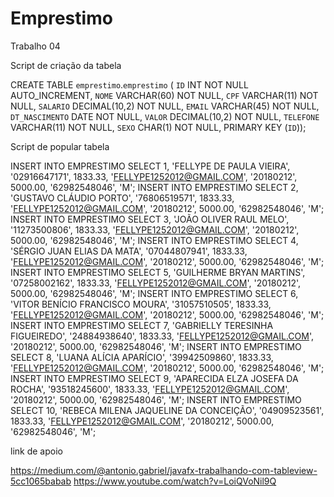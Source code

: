 # Emprestimo
Trabalho 04


Script de criação da tabela 

CREATE TABLE `emprestimo`.`emprestimo` (
  `ID` INT NOT NULL AUTO_INCREMENT,
  `NOME` VARCHAR(60) NOT NULL,
  `CPF` VARCHAR(11) NOT NULL,
  `SALARIO` DECIMAL(10,2) NOT NULL,
  `EMAIL` VARCHAR(45) NOT NULL,
  `DT_NASCIMENTO` DATE NOT NULL,
  `VALOR` DECIMAL(10,2) NOT NULL,
  `TELEFONE` VARCHAR(11) NOT NULL,
  `SEXO` CHAR(1) NOT NULL,
  PRIMARY KEY (`ID`));

  Script de popular tabela 
  
INSERT INTO EMPRESTIMO SELECT 1, 'FELLYPE DE PAULA VIEIRA', '02916647171', 1833.33, 'FELLYPE1252012@GMAIL.COM', '20180212', 5000.00, '62982548046', 'M';
INSERT INTO EMPRESTIMO SELECT 2, 'GUSTAVO CLÁUDIO PORTO', '76806519571', 1833.33, 'FELLYPE1252012@GMAIL.COM', '20180212', 5000.00, '62982548046', 'M';
INSERT INTO EMPRESTIMO SELECT 3, 'JOÃO OLIVER RAUL MELO', '11273500806', 1833.33, 'FELLYPE1252012@GMAIL.COM', '20180212', 5000.00, '62982548046', 'M';
INSERT INTO EMPRESTIMO SELECT 4, 'SÉRGIO JUAN ELIAS DA MATA', '07044807941', 1833.33, 'FELLYPE1252012@GMAIL.COM', '20180212', 5000.00, '62982548046', 'M';
INSERT INTO EMPRESTIMO SELECT 5, 'GUILHERME BRYAN MARTINS', '07258002162', 1833.33, 'FELLYPE1252012@GMAIL.COM', '20180212', 5000.00, '62982548046', 'M';
INSERT INTO EMPRESTIMO SELECT 6, 'VITOR BENÍCIO FRANCISCO MOURA', '31057510505', 1833.33, 'FELLYPE1252012@GMAIL.COM', '20180212', 5000.00, '62982548046', 'M';
INSERT INTO EMPRESTIMO SELECT 7, 'GABRIELLY TERESINHA FIGUEIREDO', '24884938640', 1833.33, 'FELLYPE1252012@GMAIL.COM', '20180212', 5000.00, '62982548046', 'M';
INSERT INTO EMPRESTIMO SELECT 8, 'LUANA ALÍCIA APARÍCIO', '39942509860', 1833.33, 'FELLYPE1252012@GMAIL.COM', '20180212', 5000.00, '62982548046', 'M';
INSERT INTO EMPRESTIMO SELECT 9, 'APARECIDA ELZA JOSEFA DA ROCHA', '93518245600', 1833.33, 'FELLYPE1252012@GMAIL.COM', '20180212', 5000.00, '62982548046', 'M';
INSERT INTO EMPRESTIMO SELECT 10, 'REBECA MILENA JAQUELINE DA CONCEIÇÃO', '04909523561', 1833.33, 'FELLYPE1252012@GMAIL.COM', '20180212', 5000.00, '62982548046', 'M';

  
  
  link de apoio
  
  https://medium.com/@antonio.gabriel/javafx-trabalhando-com-tableview-5cc1065babab
  https://www.youtube.com/watch?v=LoiQVoNil9Q